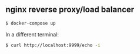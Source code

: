 ## nginx reverse proxy/load balancer

```sh
$ docker-compose up
```

In a different terminal:
```sh
$ curl http://localhost:9999/echo -i
```
